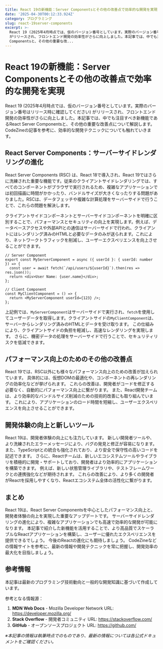 ```yaml
---
title: React 19の新機能：Server Componentsとその他の改善点で効率的な開発を実現
date: '2025-04-30T00:12:33.924Z'
category: プログラミング
slug: react-19server-components
excerpt: >-
  React 19 (2025年4月時点では、仮のバージョン番号としています。実際のバージョン番号はリリース時に確認してください)
  がリリースされ、フロントエンド開発の効率性がさらに向上しました。本記事では、中でも注目すべき新機能であるReact Server
  Componentsと、その他の重要な改...
---
```


# React 19の新機能：Server Componentsとその他の改善点で効率的な開発を実現

React 19 (2025年4月時点では、仮のバージョン番号としています。実際のバージョン番号はリリース時に確認してください) がリリースされ、フロントエンド開発の効率性がさらに向上しました。本記事では、中でも注目すべき新機能であるReact Server Componentsと、その他の重要な改善点について解説します。CodeZineの記事を参考に、効率的な開発テクニックについても触れていきます。


## React Server Components：サーバーサイドレンダリングの進化

React Server Components (RSC) は、React 18で導入され、React 19ではさらに洗練された重要な機能です。従来のクライアントサイドレンダリングでは、すべてのコンポーネントがブラウザで実行されるため、複雑なアプリケーションでは初回描画に時間がかかったり、バンドルサイズが大きくなったりする問題がありました。RSCは、データフェッチや複雑な計算処理をサーバーサイドで行うことで、これらの問題を解決します。

クライアントサイドコンポーネントとサーバーサイドコンポーネントを明確に区別することで、パフォーマンスとセキュリティの向上を実現します。例えば、データベースアクセスや外部APIとの通信はサーバーサイドで行われ、クライアントにはレンダリング済みのHTMLと必要なデータのみが送られます。これにより、ネットワークトラフィックを削減し、ユーザーエクスペリエンスを向上させることができます。

```
// Server Component
export const MyServerComponent = async ({ userId }: { userId: number }) => {
  const user = await fetch(`/api/users/${userId}`).then(res => res.json());
  return <div>User Name: {user.name}</div>;
};

// Client Component
const MyClientComponent = () => {
  return <MyServerComponent userId={123} />;
};
```

上記例では、`MyServerComponent`はサーバーサイドで実行され、`fetch`を使用してユーザーデータを取得します。クライアントサイドの`MyClientComponent`は、サーバーからレンダリング済みのHTMLとデータを受け取ります。  この仕組みにより、クライアントサイドの負担を軽減し、高速なレンダリングを実現します。  さらに、機密データの処理をサーバーサイドで行うことで、セキュリティリスクを低減できます。


## パフォーマンス向上のためのその他の改善点

React 19では、RSC以外にも様々なパフォーマンス向上のための改善が加えられています。  具体的には、仮想DOMの最適化や、コンポーネントの再レンダリングの効率化などが挙げられます。 これらの改善は、開発者がコードを修正する必要なく、自動的にパフォーマンス向上に繋がります。  また、React開発チームは、より効率的なバンドルサイズ削減のための技術的改善にも取り組んでいます。  これにより、アプリケーションのロード時間を短縮し、ユーザーエクスペリエンスを向上させることができます。


## 開発体験の向上と新しいツール

React 19は、開発者体験の向上にも注力しています。  新しい開発者ツールや、より洗練されたエラーメッセージにより、バグの発見と修正が容易になります。  また、TypeScriptとの統合も強化されており、より安全で保守性の高いコードを記述できます。  さらに、Reactチームは、新しいエコシステムツールやライブラリを積極的に開発・サポートしており、開発者はより効率的にアプリケーションを構築できます。  例えば、新しい状態管理ライブラリや、テストフレームワークとの連携強化などが期待されます。  これらの改善により、より多くの開発者がReactを採用しやすくなり、Reactエコシステム全体の活性化に繋がります。


## まとめ

React 19は、React Server Componentsを中心としたパフォーマンス向上と、開発者体験の向上を実現した重要なアップデートです。  サーバーサイドレンダリングの進化により、複雑なアプリケーションでも高速で効率的な開発が可能になります。  本記事で紹介した新機能を活用することで、より高品質でスケーラブルなReactアプリケーションを構築し、ユーザーに優れたエクスペリエンスを提供できるでしょう。  今後のReactの進化にも期待しましょう。  CodeZineなどの情報サイトを参考に、最新の情報や開発テクニックを常に把握し、開発効率の最大化を目指しましょう。


## 参考情報

本記事は最新のプログラミング技術動向と一般的な開発知識に基づいて作成しています。

参考となる情報源：
1. **MDN Web Docs** - Mozilla Developer Network
   URL: https://developer.mozilla.org/
2. **Stack Overflow** - 開発者コミュニティ
   URL: https://stackoverflow.com/
3. **GitHub** - オープンソースプロジェクト
   URL: https://github.com/

*※本記事の情報は執筆時点でのものであり、最新の情報については各公式ドキュメントをご確認ください。*
